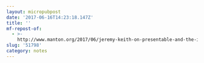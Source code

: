 ```yaml
---
layout: micropubpost
date: '2017-06-16T14:23:18.147Z'
title: ''
mf-repost-of:
  - >-
    http://www.manton.org/2017/06/jeremy-keith-on-presentable-and-the-indieweb.html
slug: '51798'
category: notes
---
```


